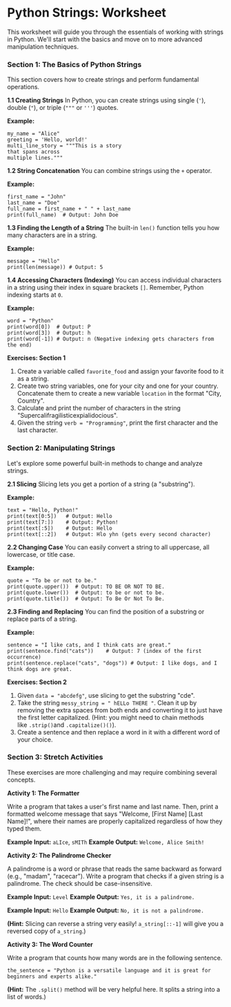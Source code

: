 # Python Strings: Worksheet

This worksheet will guide you through the essentials of working with strings in Python. We'll start with the basics and move on to more advanced manipulation techniques.

### Section 1: The Basics of Python Strings

This section covers how to create strings and perform fundamental operations.

**1.1 Creating Strings** In Python, you can create strings using single (`'`), double (`"`), or triple (`"""` or `'''`) quotes.

**Example:**

```
my_name = "Alice"
greeting = 'Hello, world!'
multi_line_story = """This is a story
that spans across
multiple lines."""

```

**1.2 String Concatenation** You can combine strings using the `+` operator.

**Example:**

```
first_name = "John"
last_name = "Doe"
full_name = first_name + " " + last_name
print(full_name)  # Output: John Doe

```

**1.3 Finding the Length of a String** The built-in `len()` function tells you how many characters are in a string.

**Example:**

```
message = "Hello"
print(len(message)) # Output: 5

```

**1.4 Accessing Characters (Indexing)** You can access individual characters in a string using their index in square brackets `[]`. Remember, Python indexing starts at `0`.

**Example:**

```
word = "Python"
print(word[0])  # Output: P
print(word[3])  # Output: h
print(word[-1]) # Output: n (Negative indexing gets characters from the end)

```

**Exercises: Section 1**

1. Create a variable called `favorite_food` and assign your favorite food to it as a string.
2. Create two string variables, one for your city and one for your country. Concatenate them to create a new variable `location` in the format "City, Country".
3. Calculate and print the number of characters in the string "Supercalifragilisticexpialidocious".
4. Given the string `verb = "Programming"`, print the first character and the last character.

### Section 2: Manipulating Strings

Let's explore some powerful built-in methods to change and analyze strings.

**2.1 Slicing** Slicing lets you get a portion of a string (a "substring").

**Example:**

```
text = "Hello, Python!"
print(text[0:5])   # Output: Hello
print(text[7:])    # Output: Python!
print(text[:5])    # Output: Hello
print(text[::2])   # Output: Hlo yhn (gets every second character)

```

**2.2 Changing Case** You can easily convert a string to all uppercase, all lowercase, or title case.

**Example:**

```
quote = "To be or not to be."
print(quote.upper())  # Output: TO BE OR NOT TO BE.
print(quote.lower())  # Output: to be or not to be.
print(quote.title())  # Output: To Be Or Not To Be.

```

**2.3 Finding and Replacing** You can find the position of a substring or replace parts of a string.

**Example:**

```
sentence = "I like cats, and I think cats are great."
print(sentence.find("cats"))    # Output: 7 (index of the first occurrence)
print(sentence.replace("cats", "dogs")) # Output: I like dogs, and I think dogs are great.

```

**Exercises: Section 2**

1. Given `data = "abcdefg"`, use slicing to get the substring "cde".
2. Take the string `messy_string = " hELLo THERE "`. Clean it up by removing the extra spaces from both ends and converting it to just have the first letter capitalized. (Hint: you might need to chain methods like `.strip()`and `.capitalize()()`).
3. Create a sentence and then replace a word in it with a different word of your choice.

### Section 3: Stretch Activities

These exercises are more challenging and may require combining several concepts.

**Activity 1: The Formatter**

Write a program that takes a user's first name and last name. Then, print a formatted welcome message that says "Welcome, [First Name] [Last Name]!", where their names are properly capitalized regardless of how they typed them.

**Example Input:** `aLIce`, `sMITh` **Example Output:** `Welcome, Alice Smith!`

**Activity 2: The Palindrome Checker**

A palindrome is a word or phrase that reads the same backward as forward (e.g., "madam", "racecar"). Write a program that checks if a given string is a palindrome. The check should be case-insensitive.

**Example Input:** `Level` **Example Output:** `Yes, it is a palindrome.`

**Example Input:** `Hello` **Example Output:** `No, it is not a palindrome.`

**(Hint:** Slicing can reverse a string very easily! `a_string[::-1]` will give you a reversed copy of `a_string`.)

**Activity 3: The Word Counter**

Write a program that counts how many words are in the following sentence.

```
the_sentence = "Python is a versatile language and it is great for beginners and experts alike."

```

**(Hint:** The `.split()` method will be very helpful here. It splits a string into a list of words.)
